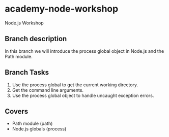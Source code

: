 # academy-node-workshop

Node.js Workshop

## Branch description

In this branch we will introduce the process global object in Node.js and the Path module.

## Branch Tasks

1. Use the process global to get the current working directory.
2. Get the command line arguments.
3. Use the process global object to handle uncaught exception errors.

## Covers

- Path module (path)
- Node.js globals (process)

